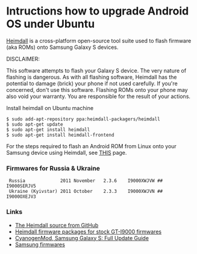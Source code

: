 # Intructions how to upgrade Android OS under Ubuntu

[Heimdall](http://www.glassechidna.com.au/products/heimdall/) is a cross-platform open-source tool suite used to flash firmware (aka ROMs) onto Samsung Galaxy S devices. 

DISCLAIMER:

This software attempts to flash your Galaxy S device. The very nature of
flashing is dangerous. As with all flashing software, Heimdall has the
potential to damage (brick) your phone if not used carefully. If you're
concerned, don't use this software. Flashing ROMs onto your phone may also
void your warranty. You are responsible for the result of your actions.

Install heimdall on Ubuntu machine
```
$ sudo add-apt-repository ppa:heimdall-packagers/heimdall
$ sudo apt-get update
$ sudo apt-get install heimdall
$ sudo apt-get install heimdall-frontend 
```

For the steps required to flash an Android ROM from Linux onto your Samsung device using Heimdall, see [THIS](https://github.com/Benjamin-Dobell/Heimdall/tree/master/Linux) page.

### Firmwares for Russia & Ukraine
```
 Russia	            2011 November	2.3.6	 I9000XWJVW ##	I9000SERJV5
 Ukraine (Kyivstar)	2011 October	2.3.3	 I9000XWJVN ##	I9000OXEJV3
```

### Links

 - [The Heimdall source from GitHub](https://github.com/Benjamin-Dobell/Heimdall)
 - [Heimdall firmware packages for stock GT-I9000 firmwares](http://forum.xda-developers.com/showthread.php?t=1196179)
 - [CyanogenMod, Samsung Galaxy S: Full Update Guide](http://wiki.cyanogenmod.com/wiki/Samsung_Galaxy_S:_Full_Update_Guide)
 - [Samsung firmwares](http://www.sammobile.com/)
